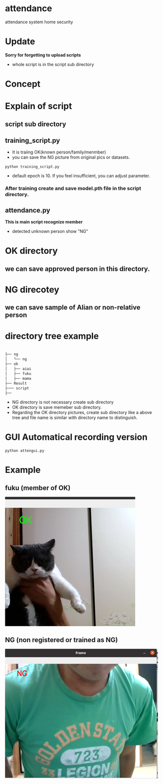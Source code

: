 # attendance
attendance system home security

# Update
**Sorry for forgetting to upload scripts**
- whole script is in the script sub directory

# Concept



# Explain of script
## script sub directory

## training_script.py
- It is traiing OK(known person/family/menmber)
- you can save the NG picture from original pics or datasets.

```
python training_script.py

```
- default epoch is 10. If you feel insufficient, you can adjust parameter.
### After training create and save model.pth file in the script directory.


## attendance.py
**This is main script recognize member**
- detected unknown person show "NG"

# OK directory 
## we can save approved person in this directory.

# NG direcotey
## we can save sample of Alian or non-relative person

# directory tree example

```

├── ng
│   └── ng
├── ok
│   ├── aiai
│   ├── fuku
│   ├── mama
├── Result
├─── script
├──  

```

- NG directory is not necessary create sub directory
- OK directory is save memeber sub directory.
- Regarding the OK directory pictures, create sub directory like a above tree and file name is similar with directory name to distinguish.

# GUI Automatical recording version

```
python attengui.py

```
# Example 

## fuku (member of OK)
![family member](registered_okmenmber.png "hero")

## NG (non registered or trained as NG)

![Unknown](unknown_person.png "unknown")

